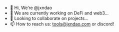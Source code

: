 - 👋 Hi, We’re @jxndao
- 🌱 We are currently working on DeFi and web3...
- 💞️ Looking to collaborate on projects...
- 📫 How to reach us: tools@jxndao.com or discord!

<!---
jxndao/jxndao is a ✨ special ✨ repository because its `README.md` (this file) appears on your GitHub profile.
You can click the Preview link to take a look at your changes.
--->
